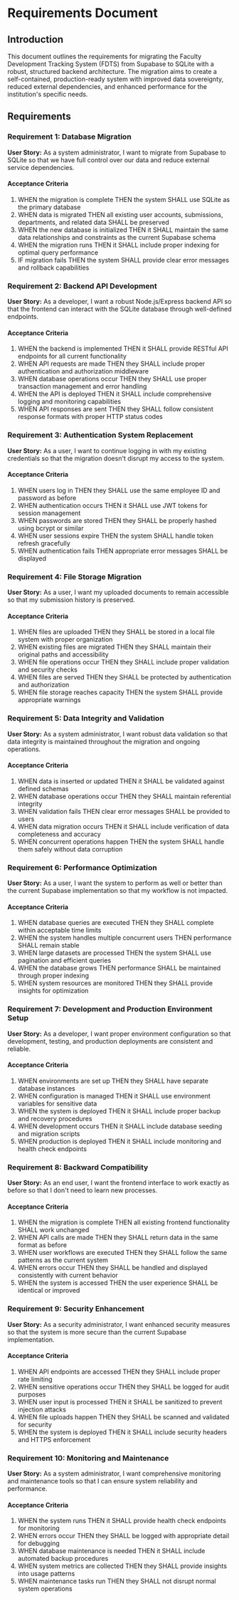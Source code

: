 # Requirements Document

## Introduction

This document outlines the requirements for migrating the Faculty Development Tracking System (FDTS) from Supabase to SQLite with a robust, structured backend architecture. The migration aims to create a self-contained, production-ready system with improved data sovereignty, reduced external dependencies, and enhanced performance for the institution's specific needs.

## Requirements

### Requirement 1: Database Migration

**User Story:** As a system administrator, I want to migrate from Supabase to SQLite so that we have full control over our data and reduce external service dependencies.

#### Acceptance Criteria

1. WHEN the migration is complete THEN the system SHALL use SQLite as the primary database
2. WHEN data is migrated THEN all existing user accounts, submissions, departments, and related data SHALL be preserved
3. WHEN the new database is initialized THEN it SHALL maintain the same data relationships and constraints as the current Supabase schema
4. WHEN the migration runs THEN it SHALL include proper indexing for optimal query performance
5. IF migration fails THEN the system SHALL provide clear error messages and rollback capabilities

### Requirement 2: Backend API Development

**User Story:** As a developer, I want a robust Node.js/Express backend API so that the frontend can interact with the SQLite database through well-defined endpoints.

#### Acceptance Criteria

1. WHEN the backend is implemented THEN it SHALL provide RESTful API endpoints for all current functionality
2. WHEN API requests are made THEN they SHALL include proper authentication and authorization middleware
3. WHEN database operations occur THEN they SHALL use proper transaction management and error handling
4. WHEN the API is deployed THEN it SHALL include comprehensive logging and monitoring capabilities
5. WHEN API responses are sent THEN they SHALL follow consistent response formats with proper HTTP status codes

### Requirement 3: Authentication System Replacement

**User Story:** As a user, I want to continue logging in with my existing credentials so that the migration doesn't disrupt my access to the system.

#### Acceptance Criteria

1. WHEN users log in THEN they SHALL use the same employee ID and password as before
2. WHEN authentication occurs THEN it SHALL use JWT tokens for session management
3. WHEN passwords are stored THEN they SHALL be properly hashed using bcrypt or similar
4. WHEN user sessions expire THEN the system SHALL handle token refresh gracefully
5. WHEN authentication fails THEN appropriate error messages SHALL be displayed

### Requirement 4: File Storage Migration

**User Story:** As a user, I want my uploaded documents to remain accessible so that my submission history is preserved.

#### Acceptance Criteria

1. WHEN files are uploaded THEN they SHALL be stored in a local file system with proper organization
2. WHEN existing files are migrated THEN they SHALL maintain their original paths and accessibility
3. WHEN file operations occur THEN they SHALL include proper validation and security checks
4. WHEN files are served THEN they SHALL be protected by authentication and authorization
5. WHEN file storage reaches capacity THEN the system SHALL provide appropriate warnings

### Requirement 5: Data Integrity and Validation

**User Story:** As a system administrator, I want robust data validation so that data integrity is maintained throughout the migration and ongoing operations.

#### Acceptance Criteria

1. WHEN data is inserted or updated THEN it SHALL be validated against defined schemas
2. WHEN database operations occur THEN they SHALL maintain referential integrity
3. WHEN validation fails THEN clear error messages SHALL be provided to users
4. WHEN data migration occurs THEN it SHALL include verification of data completeness and accuracy
5. WHEN concurrent operations happen THEN the system SHALL handle them safely without data corruption

### Requirement 6: Performance Optimization

**User Story:** As a user, I want the system to perform as well or better than the current Supabase implementation so that my workflow is not impacted.

#### Acceptance Criteria

1. WHEN database queries are executed THEN they SHALL complete within acceptable time limits
2. WHEN the system handles multiple concurrent users THEN performance SHALL remain stable
3. WHEN large datasets are processed THEN the system SHALL use pagination and efficient queries
4. WHEN the database grows THEN performance SHALL be maintained through proper indexing
5. WHEN system resources are monitored THEN they SHALL provide insights for optimization

### Requirement 7: Development and Production Environment Setup

**User Story:** As a developer, I want proper environment configuration so that development, testing, and production deployments are consistent and reliable.

#### Acceptance Criteria

1. WHEN environments are set up THEN they SHALL have separate database instances
2. WHEN configuration is managed THEN it SHALL use environment variables for sensitive data
3. WHEN the system is deployed THEN it SHALL include proper backup and recovery procedures
4. WHEN development occurs THEN it SHALL include database seeding and migration scripts
5. WHEN production is deployed THEN it SHALL include monitoring and health check endpoints

### Requirement 8: Backward Compatibility

**User Story:** As an end user, I want the frontend interface to work exactly as before so that I don't need to learn new processes.

#### Acceptance Criteria

1. WHEN the migration is complete THEN all existing frontend functionality SHALL work unchanged
2. WHEN API calls are made THEN they SHALL return data in the same format as before
3. WHEN user workflows are executed THEN they SHALL follow the same patterns as the current system
4. WHEN errors occur THEN they SHALL be handled and displayed consistently with current behavior
5. WHEN the system is accessed THEN the user experience SHALL be identical or improved

### Requirement 9: Security Enhancement

**User Story:** As a security administrator, I want enhanced security measures so that the system is more secure than the current Supabase implementation.

#### Acceptance Criteria

1. WHEN API endpoints are accessed THEN they SHALL include proper rate limiting
2. WHEN sensitive operations occur THEN they SHALL be logged for audit purposes
3. WHEN user input is processed THEN it SHALL be sanitized to prevent injection attacks
4. WHEN file uploads happen THEN they SHALL be scanned and validated for security
5. WHEN the system is deployed THEN it SHALL include security headers and HTTPS enforcement

### Requirement 10: Monitoring and Maintenance

**User Story:** As a system administrator, I want comprehensive monitoring and maintenance tools so that I can ensure system reliability and performance.

#### Acceptance Criteria

1. WHEN the system runs THEN it SHALL provide health check endpoints for monitoring
2. WHEN errors occur THEN they SHALL be logged with appropriate detail for debugging
3. WHEN database maintenance is needed THEN it SHALL include automated backup procedures
4. WHEN system metrics are collected THEN they SHALL provide insights into usage patterns
5. WHEN maintenance tasks run THEN they SHALL not disrupt normal system operations